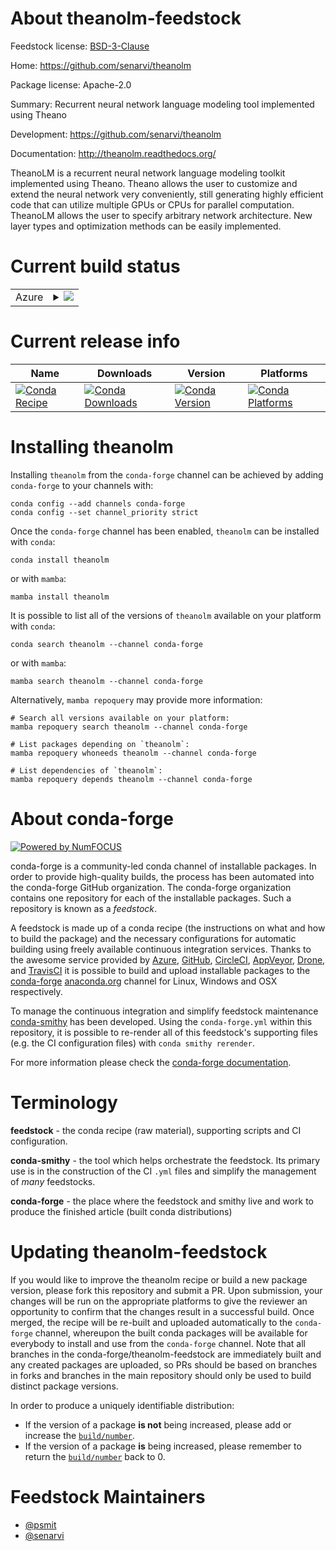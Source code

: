 About theanolm-feedstock
========================

Feedstock license: [BSD-3-Clause](https://github.com/conda-forge/theanolm-feedstock/blob/main/LICENSE.txt)

Home: https://github.com/senarvi/theanolm

Package license: Apache-2.0

Summary: Recurrent neural network language modeling tool implemented using Theano

Development: https://github.com/senarvi/theanolm

Documentation: http://theanolm.readthedocs.org/

TheanoLM is a recurrent neural network language modeling
toolkit implemented using Theano. Theano allows the user
to customize and extend the neural network very
conveniently, still generating highly efficient code
that can utilize multiple GPUs or CPUs for parallel
computation. TheanoLM allows the user to specify
arbitrary network architecture. New layer types and
optimization methods can be easily implemented.


Current build status
====================


<table>
    
  <tr>
    <td>Azure</td>
    <td>
      <details>
        <summary>
          <a href="https://dev.azure.com/conda-forge/feedstock-builds/_build/latest?definitionId=2066&branchName=main">
            <img src="https://dev.azure.com/conda-forge/feedstock-builds/_apis/build/status/theanolm-feedstock?branchName=main">
          </a>
        </summary>
        <table>
          <thead><tr><th>Variant</th><th>Status</th></tr></thead>
          <tbody><tr>
              <td>linux_64_python3.10.____cpython</td>
              <td>
                <a href="https://dev.azure.com/conda-forge/feedstock-builds/_build/latest?definitionId=2066&branchName=main">
                  <img src="https://dev.azure.com/conda-forge/feedstock-builds/_apis/build/status/theanolm-feedstock?branchName=main&jobName=linux&configuration=linux%20linux_64_python3.10.____cpython" alt="variant">
                </a>
              </td>
            </tr><tr>
              <td>linux_64_python3.11.____cpython</td>
              <td>
                <a href="https://dev.azure.com/conda-forge/feedstock-builds/_build/latest?definitionId=2066&branchName=main">
                  <img src="https://dev.azure.com/conda-forge/feedstock-builds/_apis/build/status/theanolm-feedstock?branchName=main&jobName=linux&configuration=linux%20linux_64_python3.11.____cpython" alt="variant">
                </a>
              </td>
            </tr><tr>
              <td>linux_64_python3.12.____cpython</td>
              <td>
                <a href="https://dev.azure.com/conda-forge/feedstock-builds/_build/latest?definitionId=2066&branchName=main">
                  <img src="https://dev.azure.com/conda-forge/feedstock-builds/_apis/build/status/theanolm-feedstock?branchName=main&jobName=linux&configuration=linux%20linux_64_python3.12.____cpython" alt="variant">
                </a>
              </td>
            </tr><tr>
              <td>linux_64_python3.8.____cpython</td>
              <td>
                <a href="https://dev.azure.com/conda-forge/feedstock-builds/_build/latest?definitionId=2066&branchName=main">
                  <img src="https://dev.azure.com/conda-forge/feedstock-builds/_apis/build/status/theanolm-feedstock?branchName=main&jobName=linux&configuration=linux%20linux_64_python3.8.____cpython" alt="variant">
                </a>
              </td>
            </tr><tr>
              <td>linux_64_python3.9.____cpython</td>
              <td>
                <a href="https://dev.azure.com/conda-forge/feedstock-builds/_build/latest?definitionId=2066&branchName=main">
                  <img src="https://dev.azure.com/conda-forge/feedstock-builds/_apis/build/status/theanolm-feedstock?branchName=main&jobName=linux&configuration=linux%20linux_64_python3.9.____cpython" alt="variant">
                </a>
              </td>
            </tr><tr>
              <td>osx_64_python3.10.____cpython</td>
              <td>
                <a href="https://dev.azure.com/conda-forge/feedstock-builds/_build/latest?definitionId=2066&branchName=main">
                  <img src="https://dev.azure.com/conda-forge/feedstock-builds/_apis/build/status/theanolm-feedstock?branchName=main&jobName=osx&configuration=osx%20osx_64_python3.10.____cpython" alt="variant">
                </a>
              </td>
            </tr><tr>
              <td>osx_64_python3.11.____cpython</td>
              <td>
                <a href="https://dev.azure.com/conda-forge/feedstock-builds/_build/latest?definitionId=2066&branchName=main">
                  <img src="https://dev.azure.com/conda-forge/feedstock-builds/_apis/build/status/theanolm-feedstock?branchName=main&jobName=osx&configuration=osx%20osx_64_python3.11.____cpython" alt="variant">
                </a>
              </td>
            </tr><tr>
              <td>osx_64_python3.12.____cpython</td>
              <td>
                <a href="https://dev.azure.com/conda-forge/feedstock-builds/_build/latest?definitionId=2066&branchName=main">
                  <img src="https://dev.azure.com/conda-forge/feedstock-builds/_apis/build/status/theanolm-feedstock?branchName=main&jobName=osx&configuration=osx%20osx_64_python3.12.____cpython" alt="variant">
                </a>
              </td>
            </tr><tr>
              <td>osx_64_python3.8.____cpython</td>
              <td>
                <a href="https://dev.azure.com/conda-forge/feedstock-builds/_build/latest?definitionId=2066&branchName=main">
                  <img src="https://dev.azure.com/conda-forge/feedstock-builds/_apis/build/status/theanolm-feedstock?branchName=main&jobName=osx&configuration=osx%20osx_64_python3.8.____cpython" alt="variant">
                </a>
              </td>
            </tr><tr>
              <td>osx_64_python3.9.____cpython</td>
              <td>
                <a href="https://dev.azure.com/conda-forge/feedstock-builds/_build/latest?definitionId=2066&branchName=main">
                  <img src="https://dev.azure.com/conda-forge/feedstock-builds/_apis/build/status/theanolm-feedstock?branchName=main&jobName=osx&configuration=osx%20osx_64_python3.9.____cpython" alt="variant">
                </a>
              </td>
            </tr><tr>
              <td>win_64_python3.10.____cpython</td>
              <td>
                <a href="https://dev.azure.com/conda-forge/feedstock-builds/_build/latest?definitionId=2066&branchName=main">
                  <img src="https://dev.azure.com/conda-forge/feedstock-builds/_apis/build/status/theanolm-feedstock?branchName=main&jobName=win&configuration=win%20win_64_python3.10.____cpython" alt="variant">
                </a>
              </td>
            </tr><tr>
              <td>win_64_python3.11.____cpython</td>
              <td>
                <a href="https://dev.azure.com/conda-forge/feedstock-builds/_build/latest?definitionId=2066&branchName=main">
                  <img src="https://dev.azure.com/conda-forge/feedstock-builds/_apis/build/status/theanolm-feedstock?branchName=main&jobName=win&configuration=win%20win_64_python3.11.____cpython" alt="variant">
                </a>
              </td>
            </tr><tr>
              <td>win_64_python3.12.____cpython</td>
              <td>
                <a href="https://dev.azure.com/conda-forge/feedstock-builds/_build/latest?definitionId=2066&branchName=main">
                  <img src="https://dev.azure.com/conda-forge/feedstock-builds/_apis/build/status/theanolm-feedstock?branchName=main&jobName=win&configuration=win%20win_64_python3.12.____cpython" alt="variant">
                </a>
              </td>
            </tr><tr>
              <td>win_64_python3.8.____cpython</td>
              <td>
                <a href="https://dev.azure.com/conda-forge/feedstock-builds/_build/latest?definitionId=2066&branchName=main">
                  <img src="https://dev.azure.com/conda-forge/feedstock-builds/_apis/build/status/theanolm-feedstock?branchName=main&jobName=win&configuration=win%20win_64_python3.8.____cpython" alt="variant">
                </a>
              </td>
            </tr><tr>
              <td>win_64_python3.9.____cpython</td>
              <td>
                <a href="https://dev.azure.com/conda-forge/feedstock-builds/_build/latest?definitionId=2066&branchName=main">
                  <img src="https://dev.azure.com/conda-forge/feedstock-builds/_apis/build/status/theanolm-feedstock?branchName=main&jobName=win&configuration=win%20win_64_python3.9.____cpython" alt="variant">
                </a>
              </td>
            </tr>
          </tbody>
        </table>
      </details>
    </td>
  </tr>
</table>

Current release info
====================

| Name | Downloads | Version | Platforms |
| --- | --- | --- | --- |
| [![Conda Recipe](https://img.shields.io/badge/recipe-theanolm-green.svg)](https://anaconda.org/conda-forge/theanolm) | [![Conda Downloads](https://img.shields.io/conda/dn/conda-forge/theanolm.svg)](https://anaconda.org/conda-forge/theanolm) | [![Conda Version](https://img.shields.io/conda/vn/conda-forge/theanolm.svg)](https://anaconda.org/conda-forge/theanolm) | [![Conda Platforms](https://img.shields.io/conda/pn/conda-forge/theanolm.svg)](https://anaconda.org/conda-forge/theanolm) |

Installing theanolm
===================

Installing `theanolm` from the `conda-forge` channel can be achieved by adding `conda-forge` to your channels with:

```
conda config --add channels conda-forge
conda config --set channel_priority strict
```

Once the `conda-forge` channel has been enabled, `theanolm` can be installed with `conda`:

```
conda install theanolm
```

or with `mamba`:

```
mamba install theanolm
```

It is possible to list all of the versions of `theanolm` available on your platform with `conda`:

```
conda search theanolm --channel conda-forge
```

or with `mamba`:

```
mamba search theanolm --channel conda-forge
```

Alternatively, `mamba repoquery` may provide more information:

```
# Search all versions available on your platform:
mamba repoquery search theanolm --channel conda-forge

# List packages depending on `theanolm`:
mamba repoquery whoneeds theanolm --channel conda-forge

# List dependencies of `theanolm`:
mamba repoquery depends theanolm --channel conda-forge
```


About conda-forge
=================

[![Powered by
NumFOCUS](https://img.shields.io/badge/powered%20by-NumFOCUS-orange.svg?style=flat&colorA=E1523D&colorB=007D8A)](https://numfocus.org)

conda-forge is a community-led conda channel of installable packages.
In order to provide high-quality builds, the process has been automated into the
conda-forge GitHub organization. The conda-forge organization contains one repository
for each of the installable packages. Such a repository is known as a *feedstock*.

A feedstock is made up of a conda recipe (the instructions on what and how to build
the package) and the necessary configurations for automatic building using freely
available continuous integration services. Thanks to the awesome service provided by
[Azure](https://azure.microsoft.com/en-us/services/devops/), [GitHub](https://github.com/),
[CircleCI](https://circleci.com/), [AppVeyor](https://www.appveyor.com/),
[Drone](https://cloud.drone.io/welcome), and [TravisCI](https://travis-ci.com/)
it is possible to build and upload installable packages to the
[conda-forge](https://anaconda.org/conda-forge) [anaconda.org](https://anaconda.org/)
channel for Linux, Windows and OSX respectively.

To manage the continuous integration and simplify feedstock maintenance
[conda-smithy](https://github.com/conda-forge/conda-smithy) has been developed.
Using the ``conda-forge.yml`` within this repository, it is possible to re-render all of
this feedstock's supporting files (e.g. the CI configuration files) with ``conda smithy rerender``.

For more information please check the [conda-forge documentation](https://conda-forge.org/docs/).

Terminology
===========

**feedstock** - the conda recipe (raw material), supporting scripts and CI configuration.

**conda-smithy** - the tool which helps orchestrate the feedstock.
                   Its primary use is in the construction of the CI ``.yml`` files
                   and simplify the management of *many* feedstocks.

**conda-forge** - the place where the feedstock and smithy live and work to
                  produce the finished article (built conda distributions)


Updating theanolm-feedstock
===========================

If you would like to improve the theanolm recipe or build a new
package version, please fork this repository and submit a PR. Upon submission,
your changes will be run on the appropriate platforms to give the reviewer an
opportunity to confirm that the changes result in a successful build. Once
merged, the recipe will be re-built and uploaded automatically to the
`conda-forge` channel, whereupon the built conda packages will be available for
everybody to install and use from the `conda-forge` channel.
Note that all branches in the conda-forge/theanolm-feedstock are
immediately built and any created packages are uploaded, so PRs should be based
on branches in forks and branches in the main repository should only be used to
build distinct package versions.

In order to produce a uniquely identifiable distribution:
 * If the version of a package **is not** being increased, please add or increase
   the [``build/number``](https://docs.conda.io/projects/conda-build/en/latest/resources/define-metadata.html#build-number-and-string).
 * If the version of a package **is** being increased, please remember to return
   the [``build/number``](https://docs.conda.io/projects/conda-build/en/latest/resources/define-metadata.html#build-number-and-string)
   back to 0.

Feedstock Maintainers
=====================

* [@psmit](https://github.com/psmit/)
* [@senarvi](https://github.com/senarvi/)

